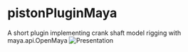 # pistonPluginMaya
A short plugin implementing crank shaft model rigging with maya.api.OpenMaya
![Presentation](https://user-images.githubusercontent.com/100163862/172736931-b1ffac75-84f4-41b4-bae3-0121aab8d77e.gif)
